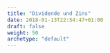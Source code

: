 ```yaml
---
title: "Dividende und Zins"
date: 2018-01-13T22:54:47+01:00
draft: false
weight: 50
archetype: "default"
---
```

